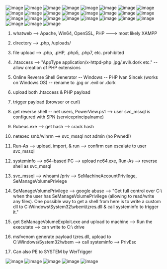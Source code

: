 ![image](https://github.com/user-attachments/assets/17535866-c6d7-419f-be63-3cdb1b31758a)
![image](https://github.com/user-attachments/assets/546e4934-bcb9-4092-bdee-1c2f8b177c02)
![image](https://github.com/user-attachments/assets/817fae93-4b53-494d-a413-0f94035e4eba)
![image](https://github.com/user-attachments/assets/36bc1a91-7763-458a-afc1-394daf10c49b)
![image](https://github.com/user-attachments/assets/ca2495da-d283-4cf0-be2f-7c2e9e02aa6b)
![image](https://github.com/user-attachments/assets/ec0dded8-3bdc-4186-b5c8-5e76c23c1f84)
![image](https://github.com/user-attachments/assets/e80a133b-d4de-4471-a4a1-0457f4b2b26c)
![image](https://github.com/user-attachments/assets/686ebbde-9a8c-48cf-b134-b3e8fdb7e7be)
![image](https://github.com/user-attachments/assets/373ffb9d-3233-4ea2-8316-0389f3815a5c)
![image](https://github.com/user-attachments/assets/b37d36bc-456a-406a-9070-2acf7c390b9b)
![image](https://github.com/user-attachments/assets/a915c78f-27b4-4a46-a102-3ca0f38d0407)
![image](https://github.com/user-attachments/assets/165646c2-effe-4bf2-b8b6-22fbc0bfed19)
![image](https://github.com/user-attachments/assets/8412008b-38f1-48ef-9802-cb3bb99d3f46)
![image](https://github.com/user-attachments/assets/d05e3250-8ae8-47c3-9293-db3b0fae6cee)
![image](https://github.com/user-attachments/assets/b700161f-6f38-4dc0-b9f7-c62192d765c1)
![image](https://github.com/user-attachments/assets/ca348e84-e9d7-44a0-b9ea-4ffd10c4bbf9)
![image](https://github.com/user-attachments/assets/9d9a242a-323b-4ea8-bfe3-06e2cf812fcf)
![image](https://github.com/user-attachments/assets/e3754796-f5bd-43ca-8a7a-022e3b93ac92)
![image](https://github.com/user-attachments/assets/f1df26ad-f4d9-4fa2-b16c-755dcdbc4864)
![image](https://github.com/user-attachments/assets/c7214d17-c59f-4c77-9b92-89ecc6676914)
![image](https://github.com/user-attachments/assets/0352083f-f242-4138-8548-b2beeb016740)
![image](https://github.com/user-attachments/assets/5cedb4dd-e33e-44db-ad9c-9ecce5aa9f84)
![image](https://github.com/user-attachments/assets/7f6eb3e8-50b1-403b-87b3-c4ac931c63b7)
![image](https://github.com/user-attachments/assets/77d8774a-2064-4ac0-b773-4dc995eb0126)
![image](https://github.com/user-attachments/assets/52ff1e3a-0d6f-4a4a-8e56-bf6ce48e4a62)
![image](https://github.com/user-attachments/assets/116c62db-ba21-4717-b702-068de9cfaa07)
![image](https://github.com/user-attachments/assets/0ccc6e4c-ef9d-4a5b-9a77-2cce1f9f6257)

1. whatweb --> Apache, Win64, OpenSSL, PHP  ---> most likely XAMPP

2. directory --> .php, /uploads/

3. file upload --> .php, .pHP, .php5, .php7, etc. prohibited

4. .htaccess  --> "AppType application/x-httpd-php .jpg/.evil/.dork etc."  -- allow creation of PHP extensions

5. Online Reverse Shell Generator -- Windows -- PHP Ivan Sincek (works on Windows OS) -- rename to .jpg or .evil or .dork

6. upload both .htaccess & PHP payload

7. trigger payload (browser or curl)

8. get reverse shell -- net users, PowerView.ps1 --> user svc_mssql is configured with SPN (serviceprincipalname)

9. Rubeus.exe --> get hash --> crack hash

10. netexec smb/winrm --> svc_mssql not admin (no Pwned!)

11. Run-As --> upload, import, & run --> confirm can escalate to user svc_mssql

12. systeminfo --> x64-based PC --> upload nc64.exe, Run-As --> reverse shell as svc_mssql

13. svc_mssql --> whoami /priv --> SeMachineAccountPrivilege, SeManageVolumePrivlege

14. SeManageVolumePrivilege --> google abuse --> "Get full control over C:\ when the user has SeManageVolumePrivilege (allowing to read/write any files). One possible way to get a shell from here is to write a custom dll to C:\Windows\System32\wbem\tzres.dll & call systeminfo to trigger it."

15. get SeManageVolumeExploit.exe and upload to machine --> Run the executate --> can write to C:\ drive

16. msfvenom generate payload tzres.dll, upload to C:\Windows\System32\wbem --> call systeminfo --> PrivEsc

17. Can also PE to SYSTEM by WerTrigger

![image](https://github.com/user-attachments/assets/3449dda8-3ed8-4961-8e69-3a1682ec4407)
![image](https://github.com/user-attachments/assets/7169dc49-9f38-4277-bf36-fe7473f33ab9)
![image](https://github.com/user-attachments/assets/ee001663-55be-473f-836f-68cf5f6cd5c5)
![image](https://github.com/user-attachments/assets/5f4abe83-1305-4478-b9cf-5f164e0d4a7e)
![image](https://github.com/user-attachments/assets/7b314d4e-7c06-48fb-b09c-1f6acde2649d)


